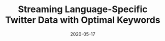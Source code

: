 ---
place: Proceedings of the 12th Web as Corpus Workshop
redirect: /files/KreutzDaelemans-3.pdf
layout: redirect-internal
date: 2020-05-17
authors: ['Tim Kreutz', 'Walter Daelemans']
title: "Streaming Language-Specific Twitter Data with Optimal Keywords"
---